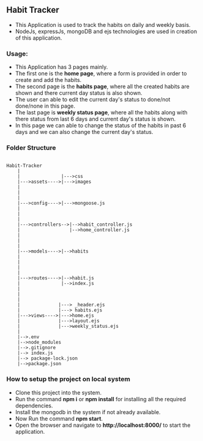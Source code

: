 ## Habit Tracker

- This Application is used to track the habits on daily and weekly basis.
- NodeJs, expressJs, mongoDB and ejs technologies are used in creation of this application.

### Usage:

- This Application has 3 pages mainly.
- The first one is the **home page**, where a form is provided in order to create and add the habits.
- The second page is the **habits page**, where all the created habits are shown and there current day status is also shown.
- The user can able to edit the current day's status to done/not done/none in this page.
- The last page is **weekly status page**, where all the habits along with there status from last 6 days and current day's status is shown.
- In this page we can able to change the status of the habits in past 6 days and we can also change the current day's status.

### Folder Structure

```

Habit-Tracker
    |
    |               |--->css
    |--->assets---->|--->images
    |
    |
    |
    |--->config---->|--->mongoose.js
    |
    |
    |
    |--->controllers-->|-->habit_controller.js
    |                  |-->home_controller.js
    |
    |
    |
    |--->models---->|-->habits
    |
    |
    |
    |
    |--->routes---->|-->habit.js
    |               |-->index.js
    |
    |
    |
    |              |---> _header.ejs
    |              |---> habits.ejs
    |--->views---->|--->home.ejs
    |              |--->layout.ejs
    |              |--->weekly_status.ejs
    |
    |-->.env
    |-->node_modules
    |-->.gitignore
    |--> index.js
    |--> package-lock.json
    |-->package.json

```

### How to setup the project on local system

- Clone this project into the system.
- Run the command **npm i** or **npm install** for installing all the required dependencies.
- Install the mongodb in the system if not already available.
- Now Run the command **npm start**.
- Open the browser and navigate to **http://localhost:8000/** to start the application.
